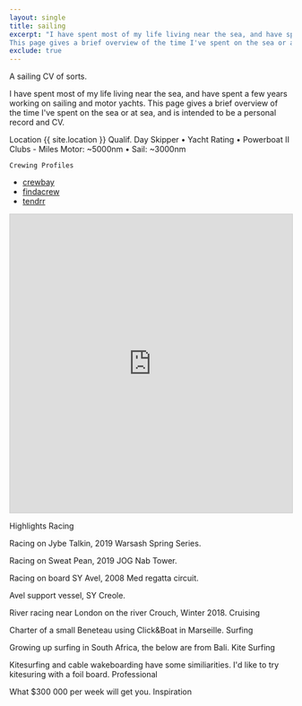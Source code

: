 ```yaml
---
layout: single
title: sailing
excerpt: "I have spent most of my life living near the sea, and have spent a few years working on sailing and motor yachts.
This page gives a brief overview of the time I've spent on the sea or at sea, and is intended to be a personal record and CV."
exclude: true
---
```


A sailing CV of sorts.

I have spent most of my life living near the sea, and have spent a few years working on sailing and motor yachts.
This page gives a brief overview of the time I've spent on the sea or at sea, and is intended to be a personal record and CV.

Location
    {{ site.location }}
Qualif.
    Day Skipper • Yacht Rating • Powerboat II
Clubs
    -
Miles
    Motor: ~5000nm • Sail: ~3000nm 

    Crewing Profiles


* [crewbay](https://www.crewbay.com/profile/crew/49845)
* [findacrew](https://www.findacrew.net/en/crew/3258430)
* [tendrr](https://tendrr.co/profile/Matta)

<iframe class="airtable-embed" src="https://airtable.com/embed/shr0v5VP4KkvjAss5?backgroundColor=cyan&viewControls=on" frameborder="0" onmousewheel="" width="100%" height="533" style="background: transparent; border: 1px solid #ccc;"></iframe>


Highlights
Racing

Racing on Jybe Talkin, 2019 Warsash Spring Series.

Racing on Sweat Pean, 2019 JOG Nab Tower.

Racing on board SY Avel, 2008 Med regatta circuit.

Avel support vessel, SY Creole.

River racing near London on the river Crouch, Winter 2018.
Cruising

Charter of a small Beneteau using Click&Boat in Marseille.
Surfing

Growing up surfing in South Africa, the below are from Bali.
Kite Surfing

Kitesurfing and cable wakeboarding have some similiarities. I'd like to try kitesuring with a foil board.
Professional

What $300 000 per week will get you.
Inspiration

